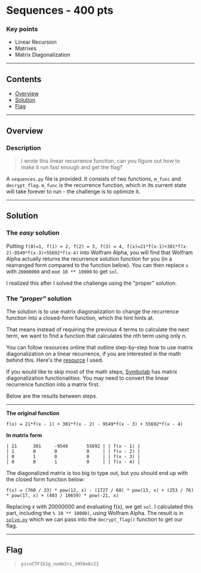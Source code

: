 # **Sequences - 400 pts**

### Key points

- Linear Recursion
- Matrixes
- Matrix Diagonalization

---

## **Contents**

- [Overview](#overview)
- [Solution](#solution)
- [Flag](#flag)

---

## Overview

### Description

> I wrote this linear recurrence function, can you figure out how to make it run fast enough and get the flag?

A `sequences.py` file is provided. It consists of two functions, `m_func` and `decrypt_flag`. `m_func` is the recurrence function, which in its current state will take forever to run - the challenge is to optimize it.

---

## Solution

### **The _easy_ solution**

Putting `f(0)=1, f(1) = 2, f(2) = 3, f(3) = 4, f(x)=21*f(x-1)+301*f(x-2)-9549*f(x-3)+55692*f(x-4)` into Wolfram Alpha, you will find that Wolfram Alpha actually returns the recurrence solution function for you (in a rearranged form compared to the function below). You can then replace `x` with `20000000` and `mod 10 ** 10000` to get `sol`.

I realized this after I solved the challenge using the "proper" solution.

### **The _"proper"_ solution**

The solution is to use matrix diagonalization to change the recurrence function into a closed-form function, which the hint hints at.

That means instead of requiring the previous 4 terms to calculate the next term, we want to find a function that calculates the *n*th term using only n.

You can follow resources online that outline step-by-step how to use matrix diagonalization on a linear recurrence, if you are interested in the math behind this. Here's the [resource](https://www.math.cmu.edu/~mradclif/teaching/228F16/recurrences.pdf) I used.

If you would like to skip most of the math steps, [Symbolab](https://www.symbolab.com/) has matrix diagonalization functionalities. You may need to convert the linear recurrence function into a matrix first.

Below are the results between steps.

---

**The original function**

`f(x) = 21*f(x - 1) + 301*f(x - 2) - 9549*f(x - 3) + 55692*f(x - 4)`

**In matrix form**

```
| 21      301     -9549       55692 | | f(x - 1) |
| 1       0       0           0     | | f(x - 2) |
| 0       1       0           0     | | f(x - 3) |
| 0       0       1           0     | | f(x - 4) |
```

The diagonalized matrix is too big to type out, but you should end up with the closed form function below:

```
f(x) = (760 / 33) * pow(12, x) - (1727 / 68) * pow(13, x) + (253 / 76) * pow(17, x) + (403 / 10659) * pow(-21, x)
```

Replacing x with 20000000 and evaluating f(x), we get `sol`. I calculated this part, including the `% 10 ** 10000)`, using Wolfram Alpha. The result is in [`solve.py`](solve.py) which we can pass into the `decrypt_flag()` function to get our flag.

---

## Flag

> `picoCTF{b1g_numb3rs_3956e6c2}`
